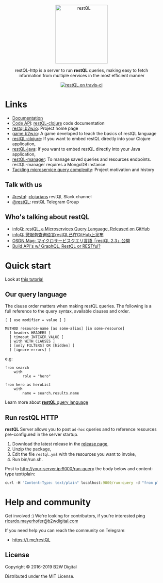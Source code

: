 <p align="center">
  <a href="http://restql.b2w.io">
    <img width="172px" height="193px" alt="restQL" src="./doc/assets/images/logo.svg?sanitize=true">
  </a>
</p>

<p align="center">
  restQL-http is a server to run <strong>restQL</strong> queries, making easy to fetch information from multiple services in the most efficient manner
</p>


<p align="center">
  <a href="https://travis-ci.org/B2W-BIT/restQL-http" title="restQL on travis-ci">
    <img src="https://travis-ci.org/B2W-BIT/restQL-http.svg?branch=master" alt="restQL on travis-ci">
  </a>
</p>


# Links
* [Documentation](http://doc.restql.b2w.io)
* [Code API](https://cljdoc.org/d/b2wdigital/restql-core): [restQL-clojure](https://github.com/B2W-BIT/restQL-clojure) code documentation
* [restql.b2w.io](http://restql.b2w.io): Project home page
* [game.b2w.io](http://game.b2w.io): A game developed to teach the basics of restQL language
* [restQL-clojure](https://github.com/B2W-BIT/restQL-clojure): If you want to embed restQL directly into your Clojure application,
* [restQL-java](https://github.com/B2W-BIT/restQL-java): If you want to embed restQL directly into your Java application,
* [restQL-manager](https://github.com/B2W-BIT/restQL-manager): To manage saved queries and resources endpoints. restQL-manager requires a MongoDB instance.
* [Tackling microservice query complexity](https://medium.com/b2w-engineering/restql-tackling-microservice-query-complexity-27def5d09b40): Project motivation and history

## Talk with us
* [#restql](https://clojurians.slack.com/messages/C8S6EG8BF): [clojurians](https://clojurians.slack.com) restQL Slack channel
* [@restQL](https://t.me/restQL): restQL Telegram Group

## Who's talking about restQL

* [infoQ: restQL, a Microservices Query Language, Released on GitHub](https://www.infoq.com/news/2018/01/restql-released)
* [infoQ: 微服务查询语言restQL已在GitHub上发布](http://www.infoq.com/cn/news/2018/01/restql-released)
* [OSDN Mag: マイクロサービスクエリ言語「restQL 2.3」公開](https://mag.osdn.jp/18/01/12/160000)
* [Build API's w/ GraphQL, RestQL or RESTful?](https://www.youtube.com/watch?v=OeUGswoYrvA)

# Quick start
Look at [this tutorial](http://doc.restql.b2w.io/#/restql/tutorial/intro)

## Our query language
The clause order matters when making restQL queries. The following is a full reference to the query syntax, available clauses and order.

```
[ [ use modifier = value ] ]

METHOD resource-name [as some-alias] [in some-resource]
  [ headers HEADERS ]
  [ timeout INTEGER_VALUE ]
  [ with WITH_CLAUSES ]
  [ [only FILTERS] OR [hidden] ]
  [ [ignore-errors] ]
```
e.g:
```restQL
from search
    with
        role = "hero"

from hero as heroList
    with
        name = search.results.name
```
Learn more about [**restQL** query language](http://doc.restql.b2w.io/#/restql/queryLang)

## Run **restQL** HTTP

**restQL** Server allows you to post `ad-hoc` queries and to reference resources pre-configured in the server startup.

1. Download the latest release in the [release page](https://github.com/B2W-BIT/restQL-http/releases),
2. Unzip the package,
3. Edit the file `restql.yml` with the resources you want to invoke,
3. Run bin/run.sh.

Post to http://your-server.ip:9000/run-query the body below and content-type text/plain:

```clojure
curl -H "Content-Type: text/plain" localhost:9000/run-query -d "from planets as allPlanets" 
```

# Help and community
Get involved :) We're looking for contributors, if you're interested ping ricardo.mayerhofer@b2wdigital.com

If you need help you can reach the community on Telegram:
- https://t.me/restQL 

## License

Copyright © 2016-2019 B2W Digital

Distributed under the MIT License.
